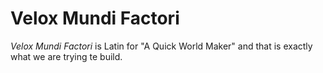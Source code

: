 # Velox Mundi Factori

_Velox Mundi Factori_ is Latin for "A Quick World Maker" and that is exactly what we are trying te build.

